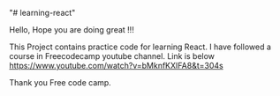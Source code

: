 "# learning-react" 

Hello, Hope you are doing great !!!

This Project contains practice code for learning React.
I have followed a course in Freecodecamp youtube channel.
Link is below
 https://www.youtube.com/watch?v=bMknfKXIFA8&t=304s
 

 Thank you Free code camp.